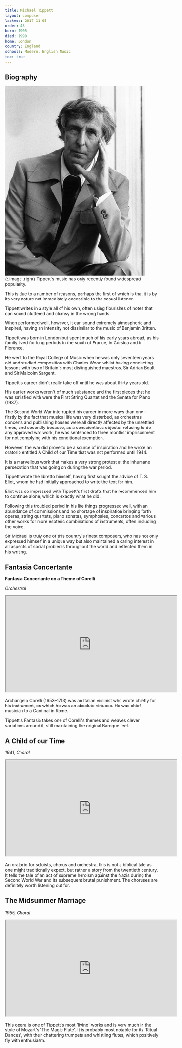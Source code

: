 ```yaml
---
title: Michael Tippett
layout: composer
lastmod: 2017-11-05
order: 43
born: 1905
died: 1998
home: London
country: England
schools: Modern, English Music
toc: true
---
```


## Biography

![Michael Tippett](/images/classical/43.jpg){:.image .right}
Tippett's music has only recently found widespread popularity.

This is due to a number of reasons, perhaps the first of which is that it is by its very nature not immediately accessible to the casual listener.

Tippett writes in a style all of his own, often using flourishes of notes that can sound cluttered and clumsy in the wrong hands.

When performed well, however, it can sound extremely atmospheric and inspired, having an intensity not dissimilar to the music of Benjamin Britten.

Tippett was born in London but spent much of his early years abroad, as his family lived for long periods in the south of France, in Corsica and in Florence.

He went to the Royal College of Music when he was only seventeen years old and studied composition with Charles Wood whilst having conducting lessons with two of Britain's most distinguished maestros, Sir Adrian Boult and Sir Malcolm Sargent.

Tippett's career didn't really take off until he was about thirty years old.

His earlier works weren't of much substance and the first pieces that he was satisfied with were the First String Quartet and the Sonata for Piano (1937).

The Second World War interrupted his career in more ways than one – firstly by the fact that musical life was very disturbed, as orchestras, concerts and publishing houses were all directly affected by the unsettled times, and secondly because, as a conscientious objector refusing to do any approved war work, he was sentenced to three months' imprisonment for not complying with his conditional exemption.

However, the war did prove to be a source of inspiration and he wrote an oratorio entitled A Child of our Time that was not performed until 1944.

It is a marvellous work that makes a very strong protest at the inhumane persecution that was going on during the war period.

Tippett wrote the libretto himself, having first sought the advice of T. S. Eliot, whom he had initially approached to write the text for him.

Eliot was so impressed with Tippett's first drafts that he recommended him to continue alone, which is exactly what he did.

Following this troubled period in his life things progressed well, with an abundance of commissions and no shortage of inspiration bringing forth operas, string quartets, piano sonatas, symphonies, concertos and various other works for more esoteric combinations of instruments, often including the voice.

Sir Michael is truly one of this country's finest composers, who has not only expressed himself in a unique way but also maintained a caring interest in all aspects of social problems throughout the world and reflected them in his writing.

## Fantasia Concertante
**Fantasia Concertante on a Theme of Corelli**

_Orchestral_

<div class='embed-responsive embed-responsive-4by3'><iframe width='560' height='315' src='https://www.youtube.com/embed/SNqTeQa7MDQ'  allowfullscreen></iframe></div>

Archangelo Corelli (1653–1713) was an Italian violinist who wrote chiefly for his instrument, on which he was an absolute virtuoso.  He was chief musician to a Cardinal in Rome.

Tippett's Fantasia takes one of Corelli's themes and weaves clever variations around it, still maintaining the original Baroque feel.

## A Child of our Time

_1941, Choral_

<div class='embed-responsive embed-responsive-4by3'><iframe width='560' height='315' src='https://www.youtube.com/embed/8v6Mur92RQI'  allowfullscreen></iframe></div>

An oratorio for soloists, chorus and orchestra, this is not a biblical tale as one might traditionally expect, but rather a story from the twentieth century. It tells the tale of an act of supreme heroism against the Nazis during the Second World War and its subsequent brutal punishment. The choruses are definitely worth listening out for.

## The Midsummer Marriage

_1955, Choral_

<div class='embed-responsive embed-responsive-4by3'><iframe width='560' height='315' src='https://www.youtube.com/embed/EODV-CEOaLI'  allowfullscreen></iframe></div>

This opera is one of Tippett's most 'living' works and is very much in the style of Mozart's 'The Magic Flute'. It is probably most notable for its 'Ritual Dances', with their chattering trumpets and whistling flutes, which positively fly with enthusiasm.
